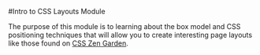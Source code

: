 #Intro to CSS Layouts Module

The purpose of this module is to learning about the box model and CSS positioning techniques that will allow you to create interesting page layouts like those found on [CSS Zen Garden](http://www.csszengarden.com/).